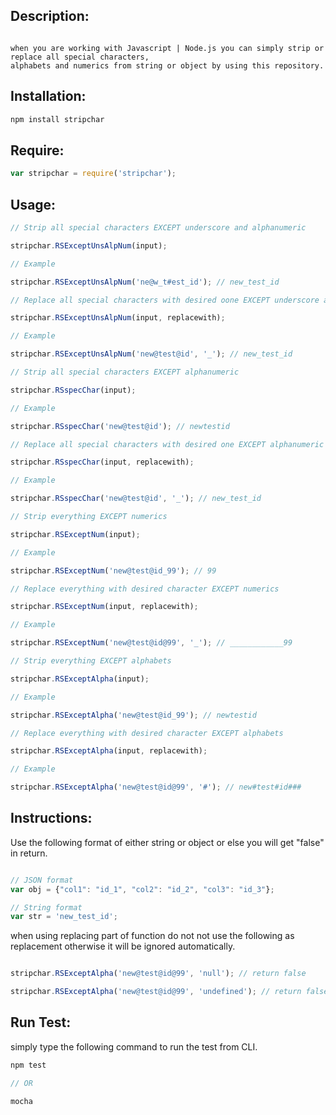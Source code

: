 ## Description:
```

when you are working with Javascript | Node.js you can simply strip or replace all special characters,
alphabets and numerics from string or object by using this repository.
```

## Installation:

```javascript
npm install stripchar
```

## Require:
```javascript
var stripchar = require('stripchar');
```

## Usage:

```javascript
// Strip all special characters EXCEPT underscore and alphanumeric

stripchar.RSExceptUnsAlpNum(input);

// Example

stripchar.RSExceptUnsAlpNum('ne@w_t#est_id'); // new_test_id
```

```javascript
// Replace all special characters with desired oone EXCEPT underscore and alphanumeric

stripchar.RSExceptUnsAlpNum(input, replacewith);

// Example

stripchar.RSExceptUnsAlpNum('new@test@id', '_'); // new_test_id
```

```javascript
// Strip all special characters EXCEPT alphanumeric

stripchar.RSspecChar(input);

// Example

stripchar.RSspecChar('new@test@id'); // newtestid
```

```javascript
// Replace all special characters with desired one EXCEPT alphanumeric

stripchar.RSspecChar(input, replacewith);

// Example

stripchar.RSspecChar('new@test@id', '_'); // new_test_id
```

```javascript
// Strip everything EXCEPT numerics

stripchar.RSExceptNum(input);

// Example

stripchar.RSExceptNum('new@test@id_99'); // 99
```

```javascript
// Replace everything with desired character EXCEPT numerics

stripchar.RSExceptNum(input, replacewith);

// Example

stripchar.RSExceptNum('new@test@id@99', '_'); // ____________99
```

```javascript
// Strip everything EXCEPT alphabets

stripchar.RSExceptAlpha(input);

// Example

stripchar.RSExceptAlpha('new@test@id_99'); // newtestid
```

```javascript
// Replace everything with desired character EXCEPT alphabets

stripchar.RSExceptAlpha(input, replacewith);

// Example

stripchar.RSExceptAlpha('new@test@id@99', '#'); // new#test#id###
```

## Instructions:

Use the following format of either string or object or else you will get "false" in return.

```javascript

// JSON format
var obj = {"col1": "id_1", "col2": "id_2", "col3": "id_3"};

// String format
var str = 'new_test_id';
```

when using replacing part of function do not not use the following as replacement otherwise it will be ignored automatically.

```javascript

stripchar.RSExceptAlpha('new@test@id@99', 'null'); // return false

stripchar.RSExceptAlpha('new@test@id@99', 'undefined'); // return false
```

## Run Test:

simply type the following command to run the test from CLI.

```javascript
npm test

// OR

mocha
```
